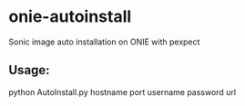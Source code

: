# onie-autoinstall
Sonic image auto installation on ONIE with pexpect

## Usage:
python AutoInstall.py hostname port username password url
